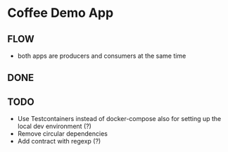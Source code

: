 # Coffee Demo App

## FLOW
* both apps are producers and consumers at the same time


## DONE


## TODO
* Use Testcontainers instead of docker-compose also for setting up the local dev environment (?)
* Remove circular dependencies
* Add contract with regexp (?)